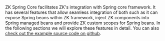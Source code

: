 ZK Spring Core facilitates ZK's integration with Spring core framework.
It has several features that allow seamless integration of both such as
it can expose Spring beans within ZK framework, inject ZK components
into Spring managed beans and provide ZK custom scopes for Spring beans.
In the following sections we will explore these features in detail. You
can also [check out the example source code on github](https://github.com/zkoss/zkspring/tree/master/zkspringessentials/zkspringcoresec).

